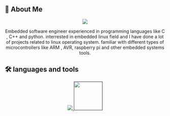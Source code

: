 
## 🚀 About Me
<p align="center">
<img src="https://bestanimations.com/media/penguins/2035943693linux-penguin-animation.gif" />
</p>
<p align="center">
Embedded software engineer experienced in programming languages like C , C++ and python.
interrested in embedded linux field and I have done a lot of projects related to linux operating system.
familiar with different types of microcontrollers like ARM , AVR, raspberry pi and other embedded systems tools.
</p>


## 🛠 languages and tools
<p align="center">
  <a href="">
    <img src="https://skillicons.dev/icons?i=git,py,cpp,c,vim" />
    <img src="https://logos-world.net/wp-content/uploads/2020/12/MATLAB-Logo.png" width=90 />
  </a>
</p>
